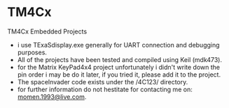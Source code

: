 TM4Cx
=====

TM4Cx Embedded Projects

- i use TExaSdisplay.exe generally for UART connection and debugging purposes.
- All of the projects have been tested and compiled using Keil (mdk473).
- for the Matrix KeyPad4x4 project unfortunately i didn't write down the pin order i may be do it later, if you tried it, please add it to the project.
- The spaceInvader code exists under the /4C123/ directory.
- for further information do not hestitate for contacting me on: momen.1993@live.com.
